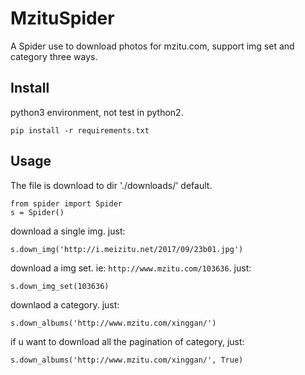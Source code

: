 # MzituSpider
A Spider use to download photos for mzitu.com, support img set and category three ways.

## Install

python3 environment, not test in python2.

```
pip install -r requirements.txt
```

## Usage

The file is download to dir './downloads/' default.

```
from spider import Spider
s = Spider()
```

download a single img. just:
```
s.down_img('http://i.meizitu.net/2017/09/23b01.jpg')
```

download a img set. ie: `http://www.mzitu.com/103636`. just:
```
s.down_img_set(103636)
```

downlaod a category. just:
```
s.down_albums('http://www.mzitu.com/xinggan/')
```
if u want to download all the pagination of category, just:
```
s.down_albums('http://www.mzitu.com/xinggan/', True)
```

